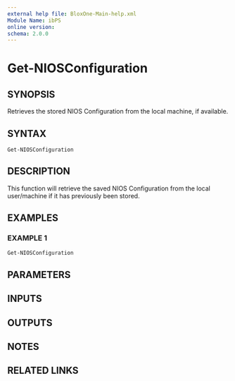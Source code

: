 ```yaml
---
external help file: BloxOne-Main-help.xml
Module Name: ibPS
online version:
schema: 2.0.0
---
```


# Get-NIOSConfiguration

## SYNOPSIS
Retrieves the stored NIOS Configuration from the local machine, if available.

## SYNTAX

```
Get-NIOSConfiguration
```

## DESCRIPTION
This function will retrieve the saved NIOS Configuration from the local user/machine if it has previously been stored.

## EXAMPLES

### EXAMPLE 1
```powershell
Get-NIOSConfiguration
```

## PARAMETERS

## INPUTS

## OUTPUTS

## NOTES

## RELATED LINKS
